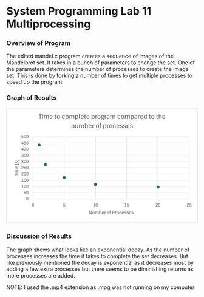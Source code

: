 # System Programming Lab 11 Multiprocessing

### Overview of Program
The edited mandel.c program creates a sequence of images of the Mandelbrot set. It takes in a bunch
of parameters to change the set. One of the parameters determines the number of processes to create the image
set. This is done by forking a number of times to get multiple processes to speed up the program.

### Graph of Results
![Graph Screenshot](CPE2600_lab11.png)

### Discussion of Results
The graph shows what looks like an exponential decay. As the number of processes increases the time it takes to 
complete the set decreases. But like previously mentioned the decay is exponential as it decreases most by adding a few extra processes but there seems to be diminishing returns as more processes are added. 

NOTE: I used the .mp4 extension as .mpg was not running on my computer